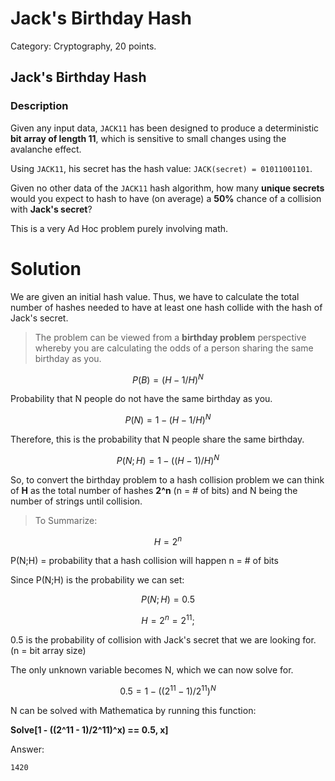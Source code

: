 # Jack's Birthday Hash

Category: Cryptography, 20 points.

## Jack's Birthday Hash
### Description

Given any input data, `JACK11` has been designed to produce a deterministic **bit array of length 11**, which is sensitive to small changes using the avalanche effect.

Using `JACK11`, his secret has the hash value: `JACK(secret) = 01011001101`.

Given no other data of the `JACK11` hash algorithm, how many **unique secrets** would you expect to hash to have (on average) a **50%** chance of a collision with **Jack's secret**?

This is a very Ad Hoc problem purely involving math.

# Solution

We are given an initial hash value. Thus, we have to calculate the total number of hashes needed to have at least one hash collide with the hash of Jack's secret.


> The problem can be viewed from a **birthday problem** perspective whereby you are calculating the odds of a person sharing the same birthday as you.

```math
P(B) = (H-1/H)^N
```
Probability that N people do not have the same birthday as you.

```math
P(N) = 1-(H-1/H)^N
```
Therefore, this is the probability that N people share the same birthday.

```math
P(N;H) = 1-((H-1)/H)^N
```
So, to convert the birthday problem to a hash collision problem we can think of **H** as the total number of hashes **2^n** (n = # of bits) and N being the number of strings until collision. 

> To Summarize:
```math
H = 2^n 
```
P(N;H) = probability that a hash collision will happen
n = \# of bits


Since P(N;H) is the probability we can set:

```math
P(N;H) = 0.5 
```
```math
H = 2^n = 2^{11}; 
```

0.5 is the probability of collision with Jack's secret that we are looking for.
(n = bit array size)

The only unknown variable becomes N, which we can now solve for.

```math
0.5 = 1-((2^11-1)/2^11)^N
```

N can be solved with Mathematica by running this function:

**Solve[1 - ((2^11 - 1)/2\^11)^x) == 0.5, x]**

Answer:

`1420`






 
